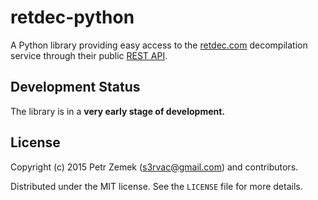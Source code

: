 retdec-python
=============

A Python library providing easy access to the [retdec.com](https://retdec.com)
decompilation service through their public [REST API](https://retdec.com/api/).

Development Status
------------------

The library is in a **very early stage of development.**

License
-------

Copyright (c) 2015 Petr Zemek (<s3rvac@gmail.com>) and contributors.

Distributed under the MIT license. See the `LICENSE` file for more details.
